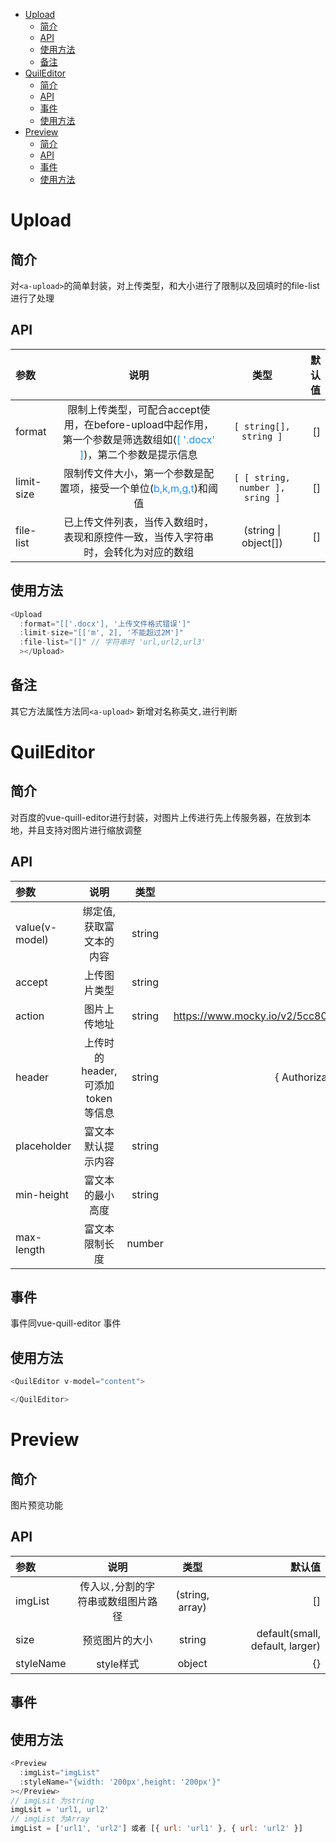 <!-- TOC -->

- [Upload](#upload)
  - [简介](#简介)
  - [API](#api)
  - [使用方法](#使用方法)
  - [备注](#备注)
- [QuilEditor](#quileditor)
  - [简介](#简介-1)
  - [API](#api-1)
  - [事件](#事件)
  - [使用方法](#使用方法-1)
- [Preview](#preview)
  - [简介](#简介-2)
  - [API](#api-2)
  - [事件](#事件-1)
  - [使用方法](#使用方法-2)

<!-- /TOC -->

# Upload

## 简介

对`<a-upload>`的简单封装，对上传类型，和大小进行了限制以及回填时的file-list进行了处理

## API

参数|说明|类型|默认值
:--|:-:|:-:|--:
format|限制上传类型，可配合accept使用，在before-upload中起作用，第一个参数是筛选数组如(<span style="color: #1890ff">[ '.docx' ]</span>)，第二个参数是提示信息|`[ string[], string ]`|[]
limit-size|限制传文件大小，第一个参数是配置项，接受一个单位(<span style="color: #1890ff">b,k,m,g,t</span>)和阈值|`[ [ string, number ], sring ]`|[]
file-list|已上传文件列表，当传入数组时，表现和原控件一致，当传入字符串时，会转化为对应的数组|(string \| object[]) | []


## 使用方法

```js
<Upload
  :format="[['.docx'], '上传文件格式错误']"
  :limit-size="[['m', 2], '不能超过2M']"
  :file-list="[]" // 字符串时 'url,url2,url3'
  ></Upload>
```

## 备注
其它方法属性方法同`<a-upload>`
新增对名称英文`,`进行判断

# QuilEditor

## 简介

对百度的vue-quill-editor进行封装，对图片上传进行先上传服务器，在放到本地，并且支持对图片进行缩放调整

## API

参数|说明|类型|默认值
:--|:-:|:-:|--:
value(v-model)|绑定值,获取富文本的内容|string|空
accept|上传图片类型|string|image/*(所有类型)
action|图片上传地址|string|https://www.mocky.io/v2/5cc8019d300000980a055e76
header|上传时的header,可添加token等信息|string|{ Authorization: 'authorization-text' }
placeholder|富文本默认提示内容|string|请输入...
min-height|富文本的最小高度|string|400px
max-length|富文本限制长度|number|-1(默认不限制)

## 事件
事件同vue-quill-editor 事件

## 使用方法
```js
<QuilEditor v-model="content">

</QuilEditor>
```

# Preview 

## 简介

图片预览功能

## API

参数|说明|类型|默认值
:--|:--:|:--:|--:
imgList|传入以`,`分割的字符串或数组图片路径|(string, array)|[]
size|预览图片的大小|string|default(small, default, larger)
styleName|style样式|object|{}

## 事件

## 使用方法

```js
<Preview 
  :imgList="imgList"
  :styleName="{width: '200px',height: '200px'}"
></Preview>
// imgLsit 为string
imgLsit = 'url1, url2'
// imgList 为Array
imgList = ['url1', 'url2'] 或者 [{ url: 'url1' }, { url: 'url2' }]
```